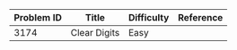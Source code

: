 | Problem ID | Title | Difficulty | Reference
| --- | --- | --- | ---
| 3174 | Clear Digits | Easy | 
